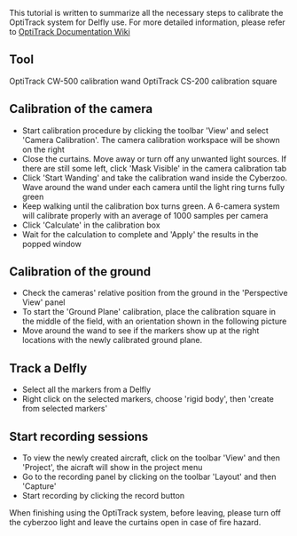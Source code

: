 This tutorial is written to summarize all the necessary steps to calibrate the OptiTrack system for Delfly use. For more detailed information, please refer to [OptiTrack Documentation Wiki](https://v22.wiki.optitrack.com/index.php?title=OptiTrack_Documentation_Wiki)

## Tool
OptiTrack CW-500 calibration wand 
OptiTrack CS-200 calibration square

## Calibration of the camera
* Start calibration procedure by clicking the toolbar 'View' and select 'Camera Calibration'. The camera calibration workspace will be shown on the right
* Close the curtains. Move away or turn off any unwanted light sources. If there are still some left, click 'Mask Visible' in the camera calibration tab
* Click 'Start Wanding' and take the calibration wand inside the Cyberzoo. Wave around the wand under each camera until the light ring turns fully green
* Keep walking until the calibration box turns green. A 6-camera system will calibrate properly with an average of 1000 samples per camera 
* Click 'Calculate' in the calibration box
* Wait for the calculation to complete and 'Apply' the results in the popped window

## Calibration of the ground
* Check the cameras' relative position from the ground in the 'Perspective View' panel 
* To start the 'Ground Plane' calibration, place the calibration square in the middle of the field, with an orientation shown in the following picture
* Move around the wand to see if the markers show up at the right locations with the newly calibrated ground plane.

## Track a Delfly
* Select all the markers from a Delfly
* Right click on the selected markers, choose 'rigid body', then 'create from selected markers'

## Start recording sessions
* To view the newly created aircraft, click on the toolbar 'View' and then 'Project', the aicraft will show in the project menu
* Go to the recording panel by clicking on the toolbar 'Layout' and then 'Capture'
* Start recording by clicking the record button 


When finishing using the OptiTrack system, before leaving, please turn off the cyberzoo light and leave the curtains open in case of fire hazard.